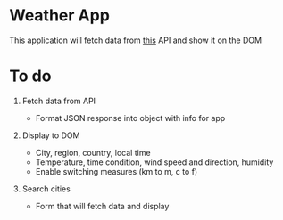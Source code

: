# Weather App

This application will fetch data from [this](https://www.weatherapi.com/) API and show it on the DOM

# To do

1. Fetch data from API

   - Format JSON response into object with info for app

2. Display to DOM

   - City, region, country, local time
   - Temperature, time condition, wind speed and direction, humidity
   - Enable switching measures (km to m, c to f)

3. Search cities
   - Form that will fetch data and display
